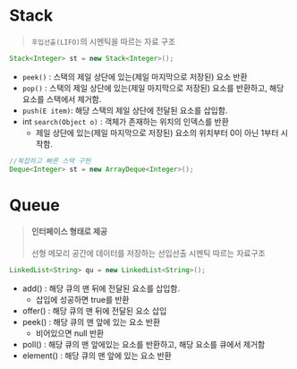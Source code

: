 # Stack

> `후입선출(LIFO)`의 시멘틱을 따르는 자료 구조

```java
Stack<Integer> st = new Stack<Integer>();
```

* `peek()` : 스택의 제일 상단에 있는(제일 마지막으로 저장된) 요소 반환
* `pop()` : 스택의 제일 상단에 있는(제일 마지막으로 저장된) 요소를 반환하고, 해당 요소를 스택에서 제거함.
* `push(E item)`: 해당 스택의 제일 상단에 전달된 요소를 삽입함.
* int `search(Object o)` :  객체가 존재하는 위치의 인덱스를 반환
  * 제일 상단에 있는(제일 마지막으로 저장된) 요소의 위치부터 0이 아닌 1부터 시작함.

```java
//복잡하고 빠른 스택 구현 
Deque<Integer> st = new ArrayDeque<Integer>();
```



# Queue

> #### 인터페이스 형태로 제공
>
> 선형 메모리 공간에 데이터를 저장하는 선입선출 시멘틱 따르는 자료구조

```java
LinkedList<String> qu = new LinkedList<String>();
```

* add() : 해당 큐의 맨 뒤에 전달된 요소를 삽입함.
  * 삽입에 성공하면 true를 반환
* offer() : 해당 큐의 맨 뒤에 전달된 요소 삽입
* peek() : 해당 큐의 맨 앞에 있는 요소 반환
  * 비어있으면 null 반환
* poll() : 해당 큐의 맨 앞에있는 요소를 반환하고, 해당 요소를 큐에서 제거함
* element() : 해당 큐의 맨 앞에 있는 요소 반환

